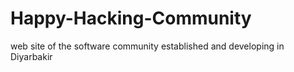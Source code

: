 # Happy-Hacking-Community
web site of the software community established and developing in Diyarbakir
